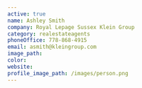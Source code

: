 ```yaml
---
active: true
name: Ashley Smith
company: Royal Lepage Sussex Klein Group
category: realestateagents
phoneOffice: 778-868-4915
email: asmith@kleingroup.com
image_path:
color:
website:
profile_image_path: /images/person.png
---
```



